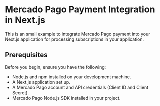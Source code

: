 # Mercado Pago Payment Integration in Next.js

This is an small example to integrate Mercado Pago payment into your Next.js application for processing subscriptions in your application.

## Prerequisites

Before you begin, ensure you have the following:

- Node.js and npm installed on your development machine.
- A Next.js application set up.
- A Mercado Pago account and API credentials (Client ID and Client Secret).
- Mercado Pago Node.js SDK installed in your project.
